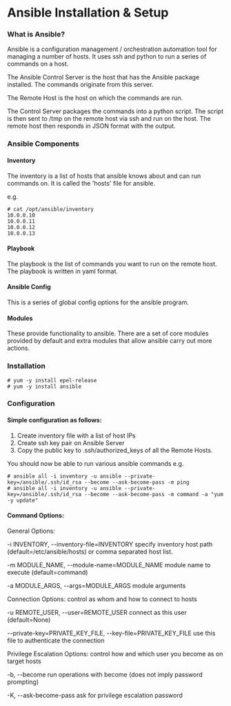 # Ansible Installation & Setup

### What is Ansible?

Ansible is a configuration management / orchestration automation tool for managing a number of hosts.
It uses ssh and python to run a series of commands on a host.

The Ansible Control Server is the host that has the Ansible package installed.
The commands originate from this server.

The Remote Host is the host on which the commands are run.

The Control Server packages the commands into a python script. 
The script is then sent to /tmp on the remote host via ssh and run on the host.
The remote host then responds in JSON format with the output.

### Ansible Components

#### Inventory
The inventory is a list of hosts that ansible knows about and can run commands on. 
It is called the 'hosts' file for ansible.

e.g.

~~~~
# cat /opt/ansible/inventory
10.0.0.10
10.0.0.11
10.0.0.12
10.0.0.13
~~~~

#### Playbook
The playbook is the list of commands you want to run on the remote host.
The playbook is written in yaml format.

#### Ansible Config
This is a series of global config options for the ansible program.

#### Modules
These provide functionality to ansible. There are a set of core modules provided by default
and extra modules that allow ansible carry out more actions.

### Installation

~~~~
# yum -y install epel-release
# yum -y install ansible
~~~~

### Configuration

#### Simple configuration as follows:


1. Create inventory file with a list of host IPs
2. Create ssh key pair on Ansible Server
3. Copy the public key to .ssh/authorized_keys of all the Remote Hosts.

You should now be able to run various ansible commands e.g.

~~~~
# ansible all -i inventory -u ansible --private-key=/ansible/.ssh/id_rsa --become --ask-become-pass -m ping
# ansible all -i inventory -u ansible --private-key=/ansible/.ssh/id_rsa --become --ask-become-pass -m command -a "yum -y update"
~~~~


#### Command Options:

General Options:

-i INVENTORY, --inventory-file=INVENTORY
                        specify inventory host path
                        (default=/etc/ansible/hosts) or comma separated host list.

-m MODULE_NAME, --module-name=MODULE_NAME
                        module name to execute (default=command)

-a MODULE_ARGS, --args=MODULE_ARGS
                        module arguments

Connection Options: control as whom and how to connect to hosts

-u REMOTE_USER, --user=REMOTE_USER
                        connect as this user (default=None)

--private-key=PRIVATE_KEY_FILE, --key-file=PRIVATE_KEY_FILE
                        use this file to authenticate the connection

Privilege Escalation Options: control how and which user you become as on target hosts
    
-b, --become        run operations with become (does not imply password prompting)
    
-K, --ask-become-pass
                        ask for privilege escalation password                        

